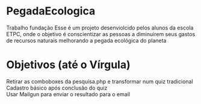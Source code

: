 # PegadaEcologica
Trabalho fundação
Esse é um projeto desenviolcido pelos alunos da escola ETPC, onde o objetivo é conscientizar as pessoas a diminuirem seus gastos de recursos naturais melhorando a pegada ecológica do planeta

# Objetivos (até o Vírgula)
Retirar as comboboxes da pesquisa.php e transformar num quiz tradicional  
Cadastro básico após conclusão do quiz  
Usar Mailgun para enviar o resultado para o email  
